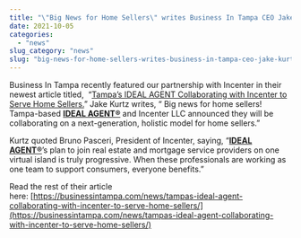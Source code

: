 ```yaml
---
title: "\"Big News for Home Sellers\" writes Business In Tampa CEO Jake Kurtz in Their Newest Article Featuring Our Partnership with Incenter"
date: 2021-10-05
categories: 
  - "news"
slug_category: "news"
slug: "big-news-for-home-sellers-writes-business-in-tampa-ceo-jake-kurtz"
---
```


Business In Tampa recently featured our partnership with Incenter in their newest article titled,  “[Tampa’s IDEAL AGENT Collaborating with Incenter to Serve Home Sellers.](https://businessintampa.com/news/tampas-ideal-agent-collaborating-with-incenter-to-serve-home-sellers/)” Jake Kurtz writes, “ Big news for home sellers! Tampa-based **[IDEAL AGENT®](https://idealagent.com/)** and Incenter LLC announced they will be collaborating on a next-generation, holistic model for home sellers.”  
  
Kurtz quoted Bruno Pasceri, President of Incenter, saying, “**[IDEAL AGENT®](https://idealagent.com/)**’s plan to join real estate and mortgage service providers on one virtual island is truly progressive. When these professionals are working as one team to support consumers, everyone benefits.”  
  
Read the rest of their article here: [https://businessintampa.com/news/tampas-ideal-agent-collaborating-with-incenter-to-serve-home-sellers/](https://businessintampa.com/news/tampas-ideal-agent-collaborating-with-incenter-to-serve-home-sellers/)
